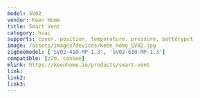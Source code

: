 ```yaml
---
model: SV02
vendor: Keen Home 
title: Smart Vent
category: hvac
supports: cover, position, temperature, pressure, batterypct
image: /assets/images/devices/Keen_Home_SV02.jpg
zigbeemodel: ['SV02-410-MP-1.3', 'SV02-610-MP-1.3']
compatible: [z2m. conbee]
mlink: https://keenhome.io/products/smart-vent
link: 
link2: 
link3: 
---
```

